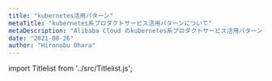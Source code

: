 ```yaml
---
title: "kubernetes活用パターン"
metaTitle: "kubernetes系プロダクトサービス活用パターンについて"
metaDescription: "Alibaba Cloud のkubernetes系プロダクトサービス活用パターンについてを説明します"
date: "2021-08-26"
author: "Hironobu Ohara"
---
```


import Titlelist from '../src/Titlelist.js';

<!-- 
query MyQuery {
  allMarkdownRemark(
    filter: {fileAbsolutePath: {regex: "/usecase-kubernetes/"}}
    sort: {fields: fileAbsolutePath, order: ASC}
  ) {
    nodes {
      frontmatter {
        title
        metaTitle
        metaDescription
        date(formatString: "yyyy/MM/DD")
        author       
      }
      fileAbsolutePath
    }
  }
}
-->


<Titlelist 
    metaTitle="ECIでサーバレスなコンテナ環境"
    metaDescription="Elastic Container Instance (ECI)でサーバレスなコンテナ環境を利用する"
    url="https://sbcloud.github.io/help/usecase-kubernetes/K8S_001_elastic-container-instance"
    imageurl="https://raw.githubusercontent.com/sbcloud/help/master/content/usecase-kubernetes/Container_images_26006613532355000/20200310135808.png"
    date="2020/03/11"
    author="有馬 茂人"
/>

<Titlelist 
    metaTitle="ASKでデプロイとService接続"
    metaDescription="Serverless Kubernetes (ASK) を使用したPodのデプロイとServiceへの接続について"
    url="https://sbcloud.github.io/help/usecase-kubernetes/K8S_002_serverless-kubernetes"
    imageurl="https://raw.githubusercontent.com/sbcloud/help/master/content/usecase-kubernetes/Container_images_26006613536114600/20200318150238.png"
    date="2020/03/19"
    author="有馬 茂人"
/>


<Titlelist 
    metaTitle="ACRでビルドパイプラインを実装"
    metaDescription="Alibaba Cloud Container Registry (ACR) でコンテナイメージのビルドパイプラインを実装する"
    url="https://sbcloud.github.io/help/usecase-kubernetes/K8S_003_container_registry"
    imageurl="https://raw.githubusercontent.com/sbcloud/help/master/content/usecase-kubernetes/Container_images_26006613540700100/20200330185020.png"
    date="2020/04/01"
    author="有馬 茂人"
/>


<Titlelist 
    metaTitle="ACK と Alibaba Cloud プロダクトを連携する Part 1  (SLB, Cloud Disk, NAS, OSS)"
    metaDescription="Container Service for Kubernetes (ACK) と Alibaba Cloud プロダクトを連携する Part 1  (SLB, Cloud Disk, NAS, OSS)"
    url="https://sbcloud.github.io/help/usecase-kubernetes/K8S_004_ack_and_product_part1"
    imageurl="https://raw.githubusercontent.com/sbcloud/help/master/content/usecase-kubernetes/Container_images_26006613544081200/20200409170716.png"
    date="2020/04/13"
    author="有馬 茂人"
/>


<Titlelist 
    metaTitle="ACK と Alibaba Cloud プロダクトを連携する Part 2 (Log Service, RAM, DingTalk)"
    metaDescription="Container Service for Kubernetes (ACK) と Alibaba Cloud プロダクトを連携する Part 2 (Log Service, RAM, DingTalk)"
    url="https://sbcloud.github.io/help/usecase-kubernetes/K8S_005_ack_and_product_part2"
    imageurl="https://raw.githubusercontent.com/sbcloud/help/master/content/usecase-kubernetes/Container_images_26006613563493300/20200514190005.png"
    date="2020/05/15"
    author="有馬 茂人"
/>


<Titlelist 
    metaTitle="ACKクラスターをARMSで監視"
    metaDescription="ARMS Prometheus MonitoringでACKクラスターを監視する"
    url="https://sbcloud.github.io/help/usecase-kubernetes/K8S_006_arms-prometheus"
    imageurl="https://raw.githubusercontent.com/sbcloud/help/master/content/usecase-kubernetes/Container_images_26006613701553900/20210322180252.png"
    date="2021/03/23"
    author="有馬 茂人"
/>


<Titlelist 
    metaTitle="ACKでOpenKruise"
    metaDescription="ACK で OpenKruise をためしてみた"
    url="https://sbcloud.github.io/help/usecase-kubernetes/K8S_007_openkruise"
    imageurl="https://raw.githubusercontent.com/sbcloud/help/master/content/usecase-kubernetes/Container_images_26006613715945600/20210414114035.png"
    date="2021/04/26"
    author="有馬 茂人"
/>


<Titlelist 
    metaTitle="ACK@Edge でエッジ連携"
    metaDescription="ACK@Edge でエッジ連携"
    url="https://sbcloud.github.io/help/usecase-kubernetes/K8S_008_ack-edge"
    imageurl="https://raw.githubusercontent.com/sbcloud/help/master/content/usecase-kubernetes/Container_images_26006613787317700/20210721093350.png"
    date="2021/07/21"
    author="有馬 茂人"
/>


<Titlelist 
    metaTitle="ACKで外部k8sクラスタ連携"
    metaDescription="ACK Register Cluster で外部 k8s クラスタ連携"
    url="https://sbcloud.github.io/help/usecase-kubernetes/K8S_009_ack-register"
    imageurl="https://raw.githubusercontent.com/sbcloud/help/master/content/usecase-kubernetes/Container_images_26006613803150700/20210902163459.png"
    date="2021/09/03"
    author="有馬 茂人"
/>

<Titlelist 
    metaTitle="ACKをバックアップ"
    metaDescription="VeleroでContainer Service for Kubernetes (ACK) をバックアップする"
    url="https://sbcloud.github.io/help/usecase-kubernetes/K8S_010_ack_backup"
    imageurl="https://raw.githubusercontent.com/sbcloud/help/master/content/usecase-kubernetes/Container_images_26006613549307100/20200416144229.png"
    date="2020/04/17"
    author="有馬 茂人"
/>



